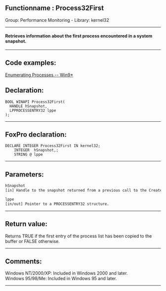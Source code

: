 <link rel="stylesheet" type="text/css" href="../../css/win32api.css">  
<link rel="stylesheet" href="https://cdnjs.cloudflare.com/ajax/libs/font-awesome/4.7.0/css/font-awesome.min.css">

## Functionname : Process32First
Group: Performance Monitoring - Library: kernel32    
***  


#### Retrieves information about the first process encountered in a system snapshot.
***  


## Code examples:
[Enumerating Processes -- Win9*](../../samples/sample_164.md)  

## Declaration:
```foxpro  
BOOL WINAPI Process32First(
  HANDLE hSnapshot,
  LPPROCESSENTRY32 lppe
);  
```  
***  


## FoxPro declaration:
```foxpro  
DECLARE INTEGER Process32First IN kernel32;
	INTEGER  hSnapshot,;
	STRING @ lppe  
```  
***  


## Parameters:
```txt  
hSnapshot
[in] Handle to the snapshot returned from a previous call to the CreateToolhelp32Snapshot function.

lppe
[in/out] Pointer to a PROCESSENTRY32 structure.  
```  
***  


## Return value:
Returns TRUE if the first entry of the process list has been copied to the buffer or FALSE otherwise.  
***  


## Comments:
Windows NT/2000/XP: Included in Windows 2000 and later.  
Windows 95/98/Me: Included in Windows 95 and later.  
  
***  

